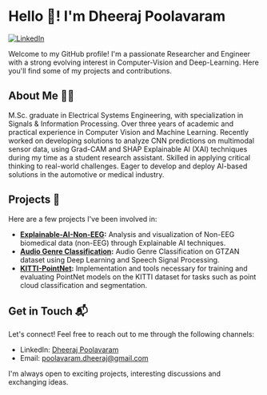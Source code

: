# Hello 👋! I'm Dheeraj Poolavaram

[![LinkedIn](https://img.shields.io/badge/LinkedIn-Connect-blue)](https://www.linkedin.com/in/dheeraj-poolavaram)

Welcome to my GitHub profile! I'm a passionate Researcher and Engineer with a strong evolving interest in Computer-Vision and Deep-Learning. Here you'll find some of my projects and contributions.

## About Me 🧑‍💻

M.Sc. graduate in Electrical Systems Engineering, with specialization in Signals & Information Processing. Over three years of academic and practical experience in Computer Vision and Machine Learning. Recently worked on developing solutions to analyze CNN predictions on multimodal sensor data, using Grad-CAM and SHAP Explainable AI (XAI) techniques during my time as a student research assistant. Skilled in applying critical thinking to real-world challenges. Eager to develop and deploy AI-based solutions in the automotive or medical industry.

## Projects 🚀

Here are a few projects  I've been involved in:

- **[Explainable-AI-Non-EEG](https://github.com/dheerajpr97/Explainable-AI-Non-EEG):** Analysis and visualization of Non-EEG biomedical data (non-EEG) through Explainable AI techniques.
- **[Audio Genre Classification](https://github.com/dheerajpr97/Audio-Genre-Classification):** Audio Genre Classification on GTZAN dataset using Deep Learning and Speech Signal Processing.
- **[KITTI-PointNet](https://github.com/asnecemnnit/huggingface_competitions_shipdetection):** Implementation and tools necessary for training and evaluating PointNet models on the KITTI dataset for tasks such as point cloud classification and segmentation.


## Get in Touch 📬

Let's connect! Feel free to reach out to me through the following channels:

- LinkedIn: [Dheeraj Poolavaram](https://www.linkedin.com/in/dheeraj-poolavaram)
- Email: poolavaram.dheeraj@gmail.com

I'm always open to exciting projects, interesting discussions and exchanging ideas.
